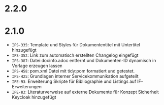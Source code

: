 # 2.2.0

# 2.1.0
- `IFS-335`: Template und Styles für Dokumententitel mit Untertitel hinzugefügt
- `IFS-352`: Link zum automatisch erstellten Changelog eingefügt
- `IFS-387`: Datei docinfo.adoc entfernt und Dokumenten-ID dynamisch in Vorlage erzeugen lassen
- `IFS-458`: pom.xml Datei mit tidy:pom formatiert und getestet.
- `IFS-425`: Grundlagen interner Servicekommunikation aufgeteilt
- `IFE-93`: Erweiterung Skripte für Bibliographie und Listings auf IF-Erweiterungen 
- `IFE-83`: Literaturverweise auf externe Dokumente für Konzept Sicherheit Keycloak hinzugefügt
